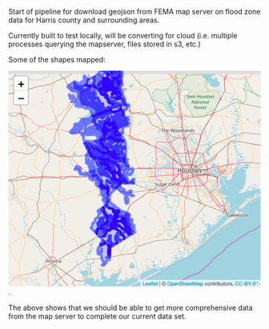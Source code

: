 Start of pipeline for download geojson from FEMA map server on flood zone data for Harris county and surrounding areas.

Currently built to test locally, will be converting for cloud (i.e. multiple processes querying the mapserver, files stored in s3, etc.)

Some of the shapes mapped:

![Current progress](./snapshots/00-in-progress-shapes-mapped.png).

The above shows that we should be able to get more comprehensive data from the map server to complete our current data set.